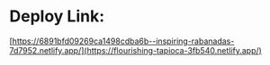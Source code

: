 # Deploy Link: 
[https://6891bfd09269ca1498cdba6b--inspiring-rabanadas-7d7952.netlify.app/](https://flourishing-tapioca-3fb540.netlify.app/)

